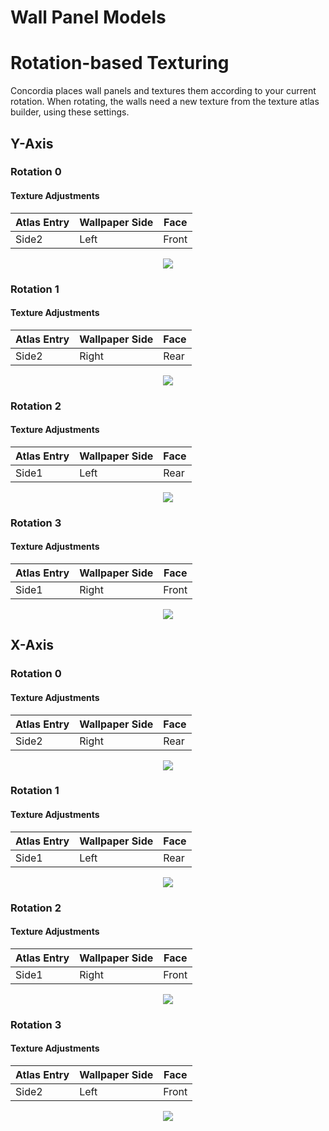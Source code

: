 Wall Panel Models
=================

# Rotation-based Texturing

Concordia places wall panels and textures them according to your current rotation. When rotating, the walls need a new texture from the texture atlas builder, using these settings.

## Y-Axis

### Rotation 0

#### Texture Adjustments
|Atlas Entry | Wallpaper Side| Face   |
|------------|---------------|---------
|Side2       | Left          | Front

<p align="center">
  <img src="http://i.imgur.com/sx0Ezzx.png">
</p>

### Rotation 1

#### Texture Adjustments
|Atlas Entry | Wallpaper Side| Face   |
|------------|---------------|---------
|Side2       | Right         | Rear

<p align="center">
  <img src="http://i.imgur.com/ZDdeeG1.png">
</p>


### Rotation 2

#### Texture Adjustments
|Atlas Entry | Wallpaper Side| Face   |
|------------|---------------|---------
|Side1       | Left          | Rear

<p align="center">
  <img src="http://i.imgur.com/xqZLgIk.png">
</p>

### Rotation 3

#### Texture Adjustments
|Atlas Entry | Wallpaper Side| Face   |
|------------|---------------|---------
|Side1       | Right         | Front

<p align="center">
  <img src="http://i.imgur.com/Q1q9l5Q.png">
</p>

## X-Axis

### Rotation 0

#### Texture Adjustments
|Atlas Entry | Wallpaper Side| Face   |
|------------|---------------|---------
|Side2       | Right         | Rear

<p align="center">
  <img src="http://i.imgur.com/3imZS1E.png">
</p>

### Rotation 1

#### Texture Adjustments
|Atlas Entry | Wallpaper Side| Face   |
|------------|---------------|---------
|Side1       | Left          | Rear

<p align="center">
  <img src="http://i.imgur.com/SglWuyf.png">
</p>


### Rotation 2

#### Texture Adjustments
|Atlas Entry | Wallpaper Side| Face   |
|------------|---------------|---------
|Side1       | Right         | Front

<p align="center">
  <img src="http://i.imgur.com/4ZplrKS.png">
</p>

### Rotation 3

#### Texture Adjustments
|Atlas Entry | Wallpaper Side| Face   |
|------------|---------------|---------
|Side2       | Left          | Front

<p align="center">
  <img src="http://i.imgur.com/mivWbIL.png">
</p>
